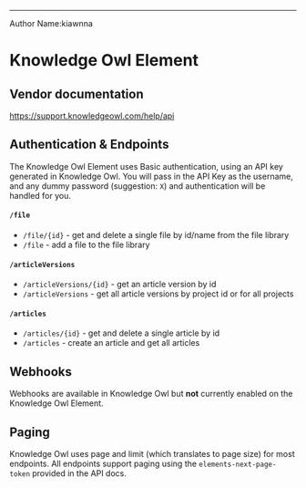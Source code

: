 ---------------------------
Author Name:kiawnna
# Knowledge Owl Element
## Vendor documentation
https://support.knowledgeowl.com/help/api

## Authentication & Endpoints
The Knowledge Owl Element uses Basic authentication, using an API key generated in Knowledge Owl. You will pass in the API Key as the username, and any dummy password (suggestion: `X`) and
authentication will be handled for you.

#### `/file`
* `/file/{id}` - get and delete a single file by id/name from the file library
* `/file` - add a file to the file library

#### `/articleVersions`
* `/articleVersions/{id}` - get an article version by id
* `/articleVersions` - get all article versions by project id or for all projects

#### `/articles`
* `/articles/{id}` - get and delete a single article by id
* `/articles` - create an article and get all articles

## Webhooks
Webhooks are available in Knowledge Owl but **not** currently enabled on the Knowledge Owl Element.

## Paging
Knowledge Owl uses page and limit (which translates to page size) for most endpoints. All endpoints support paging using the `elements-next-page-token` provided in the API docs.